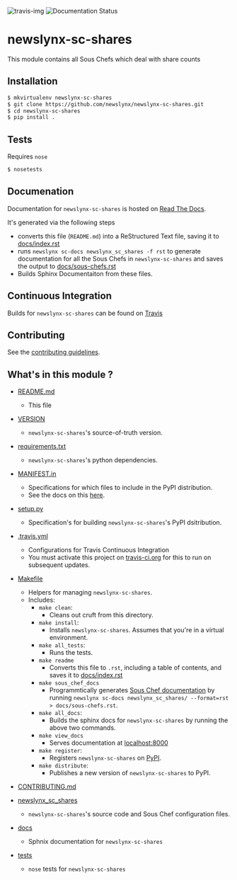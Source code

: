 ![travis-img](https://travis-ci.org/newslynx/newslynx-sc-shares.svg) ![Documentation Status](https://readthedocs.org/projects/newslynx-sc-shares/badge/?version=latest)

newslynx-sc-shares
==========================================================================================

This module contains all Sous Chefs which deal with share counts

## Installation

```bash
$ mkvirtualenv newslynx-sc-shares
$ git clone https://github.com/newslynx/newslynx-sc-shares.git
$ cd newslynx-sc-shares
$ pip install .
```

## Tests

Requires `nose`

```bash
$ nosetests
```

## Documenation

Documentation for `newslynx-sc-shares` is hosted on [Read The Docs](http://newslynx-sc-shares.readthedocs.org/).

It's generated via the following steps

* converts this file (`README.md`) into a ReStructured Text file, saving it to [docs/index.rst](https://github.com/newslynx/newslynx-sc-shares/blob/master/docs/index.rst)
* runs `newslynx sc-docs newslynx_sc_shares -f rst` to generate documentation for all the Sous Chefs in `newslynx-sc-shares` and saves the output to [docs/sous-chefs.rst](https://github.com/newslynx/newslynx-sc-shares/blob/master/docs/sous-chefs.rst)
* Builds Sphinx Documentaiton from these files.


## Continuous Integration

Builds for `newslynx-sc-shares` can be found on [Travis](https://travis-ci.org/newslynx/newslynx-sc-shares)

## Contributing

See the [contributing guidelines](https://github.com/newslynx/newslynx-sc-shares/blob/master/CONTRIBUTING.md).


## What's in this module ?

- [README.md](https://github.com/newslynx/newslynx-sc-shares/blob/master/README.md)
	* This file 

- [VERSION](https://github.com/newslynx/newslynx-sc-shares/blob/master/VERSION)
	* `newslynx-sc-shares`'s source-of-truth version.

- [requirements.txt](https://github.com/newslynx/newslynx-sc-shares/blob/master/requirements.txt)
	* `newslynx-sc-shares`'s python dependencies.

- [MANIFEST.in](https://github.com/newslynx/newslynx-sc-shares/blob/master/MANIFEST.in)
	* Specifications for which files to include in the PyPI distribution.
	* See the docs on this [here](https://docs.python.org/2/distutils/sourcedist.html#specifying-the-files-to-distribute).

- [setup.py](https://github.com/newslynx/newslynx-sc-shares/blob/master/setup.py)
	* Specification's for building `newslynx-sc-shares`'s PyPI dsitribution.

- [.travis.yml](https://github.com/newslynx/newslynx-sc-shares/blob/master/.travis.yml)
	* Configurations for Travis Continuous Integration
	* You must activate this project on [travis-ci.org](https://github.com/newslynx/newslynx-sc-shares/blob/master/http://travis-ci.org/) for this to run on subsequent updates.

- [Makefile](https://github.com/newslynx/newslynx-sc-shares/blob/master/Makefile)
	* Helpers for managing `newslynx-sc-shares`.
	* Includes:
		- `make clean`: 
			* Cleans out cruft from this directory.
		- `make install`: 
			* Installs `newslynx-sc-shares`. Assumes that you're in a virtual environment.
		- `make all_tests`: 
			* Runs the tests.
		- `make readme`
			* Converts this file to `.rst`, including a table of contents, and saves it to [docs/index.rst](https://github.com/newslynx/newslynx-sc-shares/blob/master/docs/index.rst)
		- `make sous_chef_docs`
			* Programmtically generates [Sous Chef documentation](https://github.com/newslynx/newslynx-sc-shares/blob/master/docs/sous-chefs.rst) by running `newslynx sc-docs newslynx_sc_shares/ --format=rst > docs/sous-chefs.rst`.
		- `make all_docs`: 
			* Builds the sphinx docs for `newslynx-sc-shares` by running the above two commands.
		- `make view_docs`
			* Serves documentation at [localhost:8000](http://localhost:8000)
		- `make register`: 
			* Registers `newslynx-sc-shares` on [PyPI](https://pypi.python.org/pypi).
		- `make distribute`: 
			* Publishes a new version of `newslynx-sc-shares` to PyPI.

- [CONTRIBUTING.md](https://github.com/newslynx/newslynx-sc-shares/blob/master/CONTRIBUTING.md)

- [newslynx_sc_shares](https://github.com/newslynx/newslynx-sc-shares/blob/master/newslynx_sc_shares/)
	* `newslynx-sc-shares`'s source code and Sous Chef configuration files.

- [docs](https://github.com/newslynx/newslynx-sc-shares/blob/master/docs/)
	* Sphnix documentation for `newslynx-sc-shares`

- [tests](https://github.com/newslynx/newslynx-sc-shares/blob/master/tests/)
	* `nose` tests for `newslynx-sc-shares`

